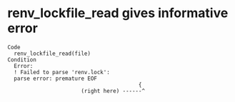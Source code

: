# renv_lockfile_read gives informative error

    Code
      renv_lockfile_read(file)
    Condition
      Error:
      ! Failed to parse 'renv.lock':
      parse error: premature EOF
                                             {
                           (right here) ------^

